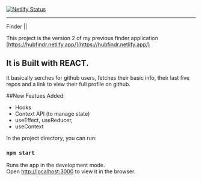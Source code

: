 [![Netlify Status](https://api.netlify.com/api/v1/badges/e473013b-0d76-4311-94e6-0c94b8ce8922/deploy-status)](https://app.netlify.com/sites/finder2/deploys)

---

Finder ||

This project is the version 2 of my previous finder application 
[https://hubfindr.netlify.app/](https://hubfindr.netlify.app/)


It is Built with REACT. 
- 
It basically serches for github users, fetches their basic info, 
their last five repos and a link to view their full profile on github.

##New Featues Added:
- Hooks 
- Context API (to manage state)
- useEffect, useReducer, 
- useContext

In the project directory, you can run:

### `npm start`

Runs the app in the development mode.<br />
Open [http://localhost:3000](http://localhost:3000) to view it in the browser.

